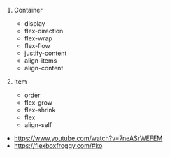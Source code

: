 1. Container
	- display
	- flex-direction
	- flex-wrap
	- flex-flow
	- justify-content
	- align-items
	- align-content

2. Item
	- order
	- flex-grow
	- flex-shrink
	- flex
	- align-self

* https://www.youtube.com/watch?v=7neASrWEFEM
* https://flexboxfroggy.com/#ko
